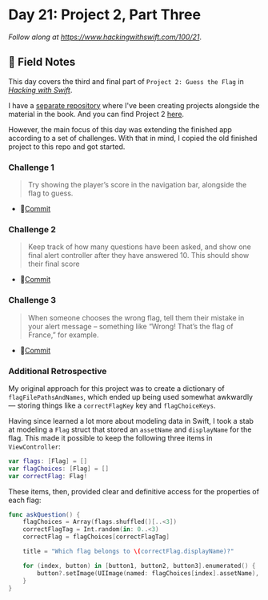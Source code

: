 # Day 21: Project 2, Part Three

_Follow along at https://www.hackingwithswift.com/100/21_.

## 📒 Field Notes

This day covers the third and final part of `Project 2: Guess the Flag` in _[Hacking with Swift](https://www.hackingwithswift.com/read/2/overview)_.

I have a [separate repository](https://github.com/CypherPoet/book--hacking-with-swift) where I've been creating projects alongside the material in the book. And you can find Project 2 [here](https://github.com/CypherPoet/book--hacking-with-swift/tree/master/02-guess-the-flag/Guess%20the%20Flag).

However, the main focus of this day was extending the finished app according to a set of challenges. With that in mind, I copied the old finished project to this repo and got started.


### Challenge 1

> Try showing the player’s score in the navigation bar, alongside the flag to guess.

- 🔗[Commit](https://github.com/CypherPoet/100-days-of-swift/commit/0745d414b2a76e02bbf20176202ebbb92c77faac)



### Challenge 2

> Keep track of how many questions have been asked, and show one final alert controller after they have answered 10. This should show their final score

- 🔗[Commit](https://github.com/CypherPoet/100-days-of-swift/commit/27eb18c6ea6c1be3250e0fe0c782a7837d57cb17)


### Challenge 3

> When someone chooses the wrong flag, tell them their mistake in your alert message – something like “Wrong! That’s the flag of France,” for example.

- 🔗[Commit](https://github.com/CypherPoet/100-days-of-swift/commit/a292c6bb6238d197e580cc838e0a2b14c44d8fb2)


### Additional Retrospective

My original approach for this project was to create a dictionary of `flagFilePathsAndNames`, which ended up being used somewhat awkwardly &mdash; storing things like a `correctFlagKey` key and `flagChoiceKeys`.

Having since learned a lot more about modeling data in Swift, I took a stab at modeling a `Flag` struct that stored an `assetName` and `displayName` for the flag. This made it possible to keep the following three items in `ViewController`:

```swift
var flags: [Flag] = []
var flagChoices: [Flag] = []
var correctFlag: Flag!
```

These items, then, provided clear and definitive access for the properties of each flag:

```swift
func askQuestion() {
    flagChoices = Array(flags.shuffled()[..<3])
    correctFlagTag = Int.random(in: 0..<3)
    correctFlag = flagChoices[correctFlagTag]

    title = "Which flag belongs to \(correctFlag.displayName)?"

    for (index, button) in [button1, button2, button3].enumerated() {
        button?.setImage(UIImage(named: flagChoices[index].assetName), for: .normal)
    }
}
```
